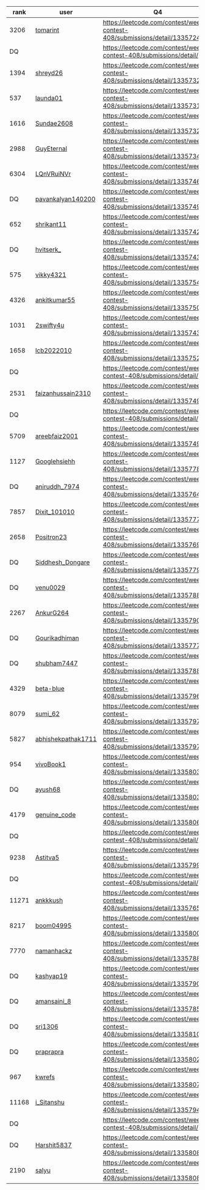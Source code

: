 | rank | user | Q4   |
| ---- | ---- | ---- |
| 3206 | [tomarint](https://leetcode.com/u/tomarint) | https://leetcode.com/contest/weekly-contest-408/submissions/detail/1335724953 |
| DQ | [](https://leetcode.com/u/) | https://leetcode.com/contest/weekly-contest-408/submissions/detail/ |
| 1394 | [shreyd26](https://leetcode.com/u/shreyd26) | https://leetcode.com/contest/weekly-contest-408/submissions/detail/1335732118 |
| 537 | [launda01](https://leetcode.com/u/launda01) | https://leetcode.com/contest/weekly-contest-408/submissions/detail/1335731892 |
| 1616 | [Sundae2608](https://leetcode.com/u/Sundae2608) | https://leetcode.com/contest/weekly-contest-408/submissions/detail/1335732462 |
| 2988 | [GuyEternal](https://leetcode.com/u/GuyEternal) | https://leetcode.com/contest/weekly-contest-408/submissions/detail/1335734640 |
| 6304 | [LQnVRuiNVr](https://leetcode.com/u/LQnVRuiNVr) | https://leetcode.com/contest/weekly-contest-408/submissions/detail/1335746179 |
| DQ | [pavankalyan140200](https://leetcode.com/u/pavankalyan140200) | https://leetcode.com/contest/weekly-contest-408/submissions/detail/1335749308 |
| 652 | [shrikant11](https://leetcode.com/u/shrikant11) | https://leetcode.com/contest/weekly-contest-408/submissions/detail/1335742365 |
| DQ | [hvitserk_](https://leetcode.com/u/hvitserk_) | https://leetcode.com/contest/weekly-contest-408/submissions/detail/1335743905 |
| 575 | [vikky4321](https://leetcode.com/u/vikky4321) | https://leetcode.com/contest/weekly-contest-408/submissions/detail/1335754918 |
| 4326 | [ankitkumar55](https://leetcode.com/u/ankitkumar55) | https://leetcode.com/contest/weekly-contest-408/submissions/detail/1335750222 |
| 1031 | [2swifty4u](https://leetcode.com/u/2swifty4u) | https://leetcode.com/contest/weekly-contest-408/submissions/detail/1335743074 |
| 1658 | [lcb2022010](https://leetcode.com/u/lcb2022010) | https://leetcode.com/contest/weekly-contest-408/submissions/detail/1335752376 |
| DQ | [](https://leetcode.com/u/) | https://leetcode.com/contest/weekly-contest-408/submissions/detail/ |
| 2531 | [faizanhussain2310](https://leetcode.com/u/faizanhussain2310) | https://leetcode.com/contest/weekly-contest-408/submissions/detail/1335749336 |
| DQ | [](https://leetcode.com/u/) | https://leetcode.com/contest/weekly-contest-408/submissions/detail/ |
| 5709 | [areebfaiz2001](https://leetcode.com/u/areebfaiz2001) | https://leetcode.com/contest/weekly-contest-408/submissions/detail/1335749295 |
| 1127 | [Googlehsiehh](https://leetcode.com/u/Googlehsiehh) | https://leetcode.com/contest/weekly-contest-408/submissions/detail/1335778021 |
| DQ | [aniruddh_7974](https://leetcode.com/u/aniruddh_7974) | https://leetcode.com/contest/weekly-contest-408/submissions/detail/1335764278 |
| 7857 | [Dixit_101010](https://leetcode.com/u/Dixit_101010) | https://leetcode.com/contest/weekly-contest-408/submissions/detail/1335777898 |
| 2658 | [Positron23](https://leetcode.com/u/Positron23) | https://leetcode.com/contest/weekly-contest-408/submissions/detail/1335769758 |
| DQ | [Siddhesh_Dongare](https://leetcode.com/u/Siddhesh_Dongare) | https://leetcode.com/contest/weekly-contest-408/submissions/detail/1335779721 |
| DQ | [venu0029](https://leetcode.com/u/venu0029) | https://leetcode.com/contest/weekly-contest-408/submissions/detail/1335788922 |
| 2267 | [AnkurG264](https://leetcode.com/u/AnkurG264) | https://leetcode.com/contest/weekly-contest-408/submissions/detail/1335790639 |
| DQ | [Gourikadhiman](https://leetcode.com/u/Gourikadhiman) | https://leetcode.com/contest/weekly-contest-408/submissions/detail/1335777672 |
| DQ | [shubham7447](https://leetcode.com/u/shubham7447) | https://leetcode.com/contest/weekly-contest-408/submissions/detail/1335788964 |
| 4329 | [beta-blue](https://leetcode.com/u/beta-blue) | https://leetcode.com/contest/weekly-contest-408/submissions/detail/1335796907 |
| 8079 | [sumi_62](https://leetcode.com/u/sumi_62) | https://leetcode.com/contest/weekly-contest-408/submissions/detail/1335797028 |
| 5827 | [abhishekpathak1711](https://leetcode.com/u/abhishekpathak1711) | https://leetcode.com/contest/weekly-contest-408/submissions/detail/1335797164 |
| 954 | [vivoBook1](https://leetcode.com/u/vivoBook1) | https://leetcode.com/contest/weekly-contest-408/submissions/detail/1335803140 |
| DQ | [ayush68](https://leetcode.com/u/ayush68) | https://leetcode.com/contest/weekly-contest-408/submissions/detail/1335803152 |
| 4179 | [genuine_code](https://leetcode.com/u/genuine_code) | https://leetcode.com/contest/weekly-contest-408/submissions/detail/1335806466 |
| DQ | [](https://leetcode.com/u/) | https://leetcode.com/contest/weekly-contest-408/submissions/detail/ |
| 9238 | [Astitva5](https://leetcode.com/u/Astitva5) | https://leetcode.com/contest/weekly-contest-408/submissions/detail/1335799851 |
| DQ | [](https://leetcode.com/u/) | https://leetcode.com/contest/weekly-contest-408/submissions/detail/ |
| 11271 | [ankkkush](https://leetcode.com/u/ankkkush) | https://leetcode.com/contest/weekly-contest-408/submissions/detail/1335765555 |
| 8217 | [boom04995](https://leetcode.com/u/boom04995) | https://leetcode.com/contest/weekly-contest-408/submissions/detail/1335800902 |
| 7770 | [namanhackz](https://leetcode.com/u/namanhackz) | https://leetcode.com/contest/weekly-contest-408/submissions/detail/1335788962 |
| DQ | [kashyap19](https://leetcode.com/u/kashyap19) | https://leetcode.com/contest/weekly-contest-408/submissions/detail/1335790816 |
| DQ | [amansaini_8](https://leetcode.com/u/amansaini_8) | https://leetcode.com/contest/weekly-contest-408/submissions/detail/1335785483 |
| DQ | [sri1306](https://leetcode.com/u/sri1306) | https://leetcode.com/contest/weekly-contest-408/submissions/detail/1335810746 |
| DQ | [praprapra](https://leetcode.com/u/praprapra) | https://leetcode.com/contest/weekly-contest-408/submissions/detail/1335802438 |
| 967 | [kwrefs](https://leetcode.com/u/kwrefs) | https://leetcode.com/contest/weekly-contest-408/submissions/detail/1335807064 |
| 11168 | [i_Sitanshu](https://leetcode.com/u/i_Sitanshu) | https://leetcode.com/contest/weekly-contest-408/submissions/detail/1335794608 |
| DQ | [](https://leetcode.com/u/) | https://leetcode.com/contest/weekly-contest-408/submissions/detail/ |
| DQ | [Harshit5837](https://leetcode.com/u/Harshit5837) | https://leetcode.com/contest/weekly-contest-408/submissions/detail/1335808163 |
| 2190 | [salyu](https://leetcode.com/u/salyu) | https://leetcode.com/contest/weekly-contest-408/submissions/detail/1335808552 |
